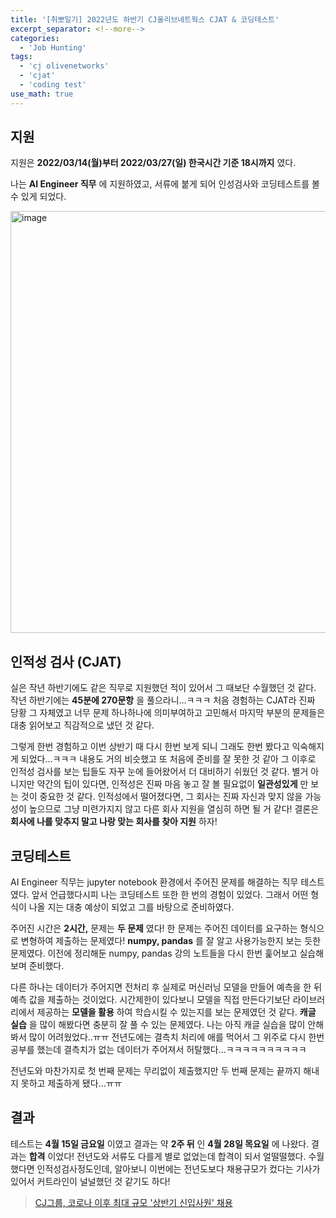 ```yaml
---
title: '[취뽀일기] 2022년도 하반기 CJ올리브네트웍스 CJAT & 코딩테스트'
excerpt_separator: <!--more-->
categories:
  - 'Job Hunting'
tags:
  - 'cj olivenetworks'
  - 'cjat'
  - 'coding test'
use_math: true
---
```


## 지원
지원은 **2022/03/14(월)부터 2022/03/27(일) 한국시간 기준 18시까지** 였다.

나는 **AI Engineer 직무** 에 지원하였고, 서류에 붙게 되어 인성검사와 코딩테스트를 볼 수 있게 되었다.

<img width="675" alt="image" src="https://user-images.githubusercontent.com/59808674/174041253-d0b0de44-a7b5-42bd-8cdb-8400cee0f7c7.png">  

## 인적성 검사 (CJAT)
실은 작년 하반기에도 같은 직무로 지원했던 적이 있어서 그 때보단 수월했던 것 같다. 작년 하반기에는 **45분에 270문항** 을 풀으라니...ㅋㅋㅋ 처음 경험하는 CJAT라 진짜 당황 그 자체였고 너무 문제 하나하나에 의미부여하고 고민해서 마지막 부분의 문제들은 대충 읽어보고 직감적으로 냈던 것 같다.  

그렇게 한번 경험하고 이번 상반기 때 다시 한번 보게 되니 그래도 한번 봤다고 익숙해지게 되었다...ㅋㅋㅋ 내용도 거의 비슷했고 또 처음에 준비를 잘 못한 것 같아 그 이후로 인적성 검사를 보는 팁들도 자꾸 눈에 들어왔어서 더 대비하기 쉬웠던 것 같다. 별거 아니지만 약간의 팁이 있다면, 인적성은 진짜 마음 놓고 잘 볼 필요없이 **일관성있게** 만 보는 것이 중요한 것 같다. 인적성에서 떨어졌다면, 그 회사는 진짜 자신과 맞지 않을 가능성이 높으므로 그냥 미련가지지 않고 다른 회사 지원을 열심히 하면 될 거 같다! 결론은 **회사에 나를 맞추지 말고 나랑 맞는 회사를 찾아 지원** 하자!

## 코딩테스트
AI Engineer 직무는 jupyter notebook 환경에서 주어진 문제를 해결하는 직무 테스트였다. 앞서 언급했다시피 나는 코딩테스트 또한 한 번의 경험이 있었다. 그래서 어떤 형식이 나올 지는 대충 예상이 되었고 그를 바탕으로 준비하였다.  

주어진 시간은 **2시간,** 문제는 **두 문제** 였다! 한 문제는 주어진 데이터를 요구하는 형식으로 변형하여 제출하는 문제였다! **numpy, pandas** 를 잘 알고 사용가능한지 보는 듯한 문제였다. 이전에 정리해둔 numpy, pandas 강의 노트들을 다시 한번 훑어보고 실습해보며 준비했다.

다른 하나는 데이터가 주어지면 전처리 후 실제로 머신러닝 모델을 만들어 예측을 한 뒤 예측 값을 제출하는 것이었다. 시간제한이 있다보니 모델을 직접 만든다기보단 라이브러리에서 제공하는 **모델을 활용** 하여 학습시킬 수 있는지를 보는 문제였던 것 같다. **캐글 실습** 을 많이 해봤다면 충분히 잘 풀 수 있는 문제였다. 나는 아직 캐글 실습을 많이 안해봐서 많이 어려웠었다..ㅠㅠ 전년도에는 결측치 처리에 애를 먹어서 그 위주로 다시 한번 공부를 했는데 결측치가 없는 데이터가 주어져서 허탈했다...ㅋㅋㅋㅋㅋㅋㅋㅋㅋㅋ

전년도와 마찬가지로 첫 번째 문제는 무리없이 제출했지만 두 번째 문제는 끝까지 해내지 못하고 제출하게 됐다...ㅠㅠ

## 결과
테스트는 **4월 15일 금요일** 이였고 결과는 약 **2주 뒤** 인 **4월 28일 목요일** 에 나왔다. 결과는 **합격** 이었다! 전년도와 서류도 다를게 별로 없었는데 합격이 되서 얼떨떨했다. 수월했다면 인적성검사정도인데, 알아보니 이번에는 전년도보다 채용규모가 컸다는 기사가 있어서 커트라인이 널널했던 것 같기도 하다! 

> [CJ그룹, 코로나 이후 최대 규모 '상반기 신입사원' 채용](https://mobile.newsis.com/view.html?ar_id=NISX20220314_0001792010#_enliple)